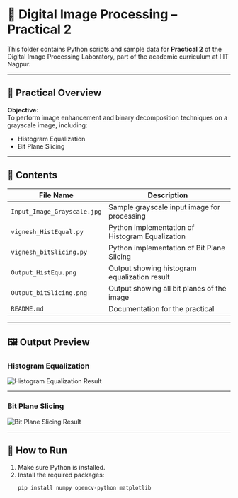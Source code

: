 # 🧪 Digital Image Processing – Practical 2

This folder contains Python scripts and sample data for **Practical 2** of the Digital Image Processing Laboratory, part of the academic curriculum at IIIT Nagpur.

---

## 📌 Practical Overview

**Objective:**  
To perform image enhancement and binary decomposition techniques on a grayscale image, including:

- Histogram Equalization  
- Bit Plane Slicing

---

## 📂 Contents

| File Name                   | Description                                            |
|-----------------------------|--------------------------------------------------------|
| `Input_Image_Grayscale.jpg` | Sample grayscale input image for processing            |
| `vignesh_HistEqual.py`      | Python implementation of Histogram Equalization        |
| `vignesh_bitSlicing.py`     | Python implementation of Bit Plane Slicing             |
| `Output_HistEqu.png`        | Output showing histogram equalization result           |
| `Output_bitSlicing.png`     | Output showing all bit planes of the image             |
| `README.md`                 | Documentation for the practical                        |

---

## 🖼 Output Preview

### Histogram Equalization
![Histogram Equalization Result](./Output_HistEqu.png)

---

### Bit Plane Slicing
![Bit Plane Slicing Result](./Output_bitSlicing.png)

---

## 🚀 How to Run

1. Make sure Python is installed.
2. Install the required packages:
   ```bash
   pip install numpy opencv-python matplotlib
